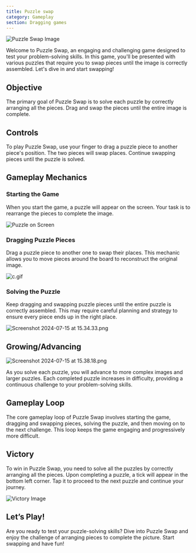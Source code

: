 ```yaml
---
title: Puzzle swap
category: Gameplay
section: Dragging games
---
```

![Puzzle Swap Image](https://help.studycat.com/hc/article_attachments/34916594979097)

Welcome to Puzzle Swap, an engaging and challenging game designed to test your problem-solving skills. In this game, you'll be presented with various puzzles that require you to swap pieces until the image is correctly assembled. Let's dive in and start swapping!

Objective
---------

The primary goal of Puzzle Swap is to solve each puzzle by correctly arranging all the pieces. Drag and swap the pieces until the entire image is complete.

Controls
--------

To play Puzzle Swap, use your finger to drag a puzzle piece to another piece's position. The two pieces will swap places. Continue swapping pieces until the puzzle is solved.

Gameplay Mechanics
------------------

### Starting the Game

When you start the game, a puzzle will appear on the screen. Your task is to rearrange the pieces to complete the image.

![Puzzle on Screen](https://help.studycat.com/hc/article_attachments/34916594979097)

### Dragging Puzzle Pieces

Drag a puzzle piece to another one to swap their places. This mechanic allows you to move pieces around the board to reconstruct the original image.

![c.gif](https://help.studycat.com/hc/article_attachments/35085383360281)

### Solving the Puzzle

Keep dragging and swapping puzzle pieces until the entire puzzle is correctly assembled. This may require careful planning and strategy to ensure every piece ends up in the right place.

![Screenshot 2024-07-15 at 15.34.33.png](https://help.studycat.com/hc/article_attachments/35085383392153)

Growing/Advancing
-----------------

![Screenshot 2024-07-15 at 15.38.18.png](https://help.studycat.com/hc/article_attachments/35085383395993)

As you solve each puzzle, you will advance to more complex images and larger puzzles. Each completed puzzle increases in difficulty, providing a continuous challenge to your problem-solving skills.

Gameplay Loop
-------------

The core gameplay loop of Puzzle Swap involves starting the game, dragging and swapping pieces, solving the puzzle, and then moving on to the next challenge. This loop keeps the game engaging and progressively more difficult.

Victory
-------

To win in Puzzle Swap, you need to solve all the puzzles by correctly arranging all the pieces. Upon completing a puzzle, a tick will appear in the bottom left corner. Tap it to proceed to the next puzzle and continue your journey.

![Victory Image](https://help.studycat.com/hc/article_attachments/34916594984473)

Let’s Play!
-----------

Are you ready to test your puzzle-solving skills? Dive into Puzzle Swap and enjoy the challenge of arranging pieces to complete the picture. Start swapping and have fun!